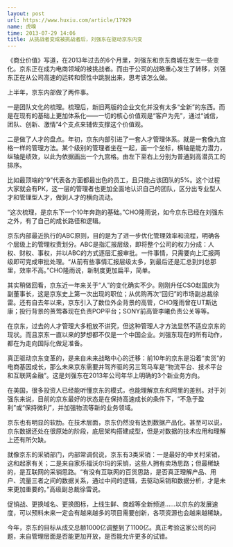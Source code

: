 ```yaml
---
layout: post
url: https://www.huxiu.com/article/17929
name: 虎嗅
time: 2013-07-29 14:06
title: 从挑战者变成被挑战者后，刘强东在驱动京东内变
---
```

《商业价值》写道，在2013年过去的6个月里，刘强东和京东商城在发生一些变化。京东正在成为电商领域的被挑战者。而由于公司的战略重心发生了转移，刘强东正在从公司高速的运转和惯性中跳脱出来，思考该怎么做。

上半年，京东内部做了两件事。

一是团队文化的梳理。梳理后，新旧两版的企业文化并没有太多“全新”的东西。而是在现有的基础上更加体系化——一切的核心价值观是“客户为先”，通过“诚信，团队、创新、激情”4个支点来辅佐支撑这个价值观。

二是做了人才的盘点。年初，京东内部引进了一套人才管理体系。就是一套像九宫格一样的管理方法。某个级别的管理者坐在一起，画一个坐标，横轴是能力潜力，纵轴是绩效，以此为依据画出一个九宫格。由左下至右上分别为普通到高潜员工的排序。

比如最顶端的“9”代表各方面都最出色的员工，且只能占该团队的5%。这个过程大家就会有PK，这一层的管理者也更加全面地认识自己的团队，区分出专业型人才和管理型人才，做到人才的横向流动。

“这次梳理，是京东下一个10年奔跑的基础。”CHO隆雨说，如今京东已经在刘强东之外，有了自己的成长路径和逻辑。

京东内部最近执行的ABC原则，目的是为了进一步优化管理效率和流程，明确各个层级上的管理权责划分。ABC是指汇报层级，即将整个公司的权力分成：人权、财权、事权，并以ABC的方式逐层汇报审批。一件事情，只需要向上汇报两级即可完成审批处理。“从前有些事情汇报层级太多，到最后还是汇总到刘总那里，效率不高。”CHO隆雨说，新制度更加扁平，简单。

其实稍做回看，京东近一年来关于“人”的变化确实不少。刚刚升任CSO赵国庆为副董事长，这是京东史上第一次出现的职位；从优购再次“回归”的市场副总裁徐雷。还有自去年以来，京东引入了数位外企背景的高管，CHO隆雨曾在UT斯达康；投行背景的蒉莺春现在负责POP平台；SONY前高管李曦负责公关等等。

在京东，过去的人才管理大多粗放不讲究，但这种管理人才方法显然不适应京东的现状。而且京东一直以来的梦想都不仅是一个中国企业。刘强东现在的所有动作，都在为走向国际化做足准备。

真正驱动京东变革的，是来自未来战略中心的迁移：前10年的京东是沿着“卖货”的电商基因成长，那么未来京东需要并驾齐驱的另三驾马车是“物流平台、技术平台和互联网金融”。这是刘强东在2013年公司年华上明确的3个新业务方向。

在美国，很多投资人已经能听懂京东的模式，也能理解京东和阿里的差别。对于刘强东来说，目前的京东最好的状态是在保持高速成长的条件下，“不急于盈利”或“保持微利”，并加强物流等新的业务领域。

京东也有明显的软肋。在技术层面，京东仍然没有达到数据产品化。甚至可以说，京东数据还处在很原始的阶段，底层架构搭建成型，但是对数据的技术应用和理解上还有所欠缺。

就像京东的采销部门，内部常调侃说，京东有3类采销：一是最好的中关村采销，这和起家有关；二是来自家乐福沃尔玛的采销，这些人拥有卖场思路；但最稀缺的，是互联网的采销思路。“有没有互联网的百货思路，是否真正理解产品、用户、流量三者之间的数据关系，通过中间的逻辑，去驱动采销和数据分析，才是未来更加重要的。”高级副总裁徐雷说。

促销战、更换域名、更换图标，上线生鲜、商超等全新频道……以京东的发展速度，可以预料未来一定会有越来越多的项目需要创新，各项资源也会越来越稀缺。

今年，京东的目标从成交总额1000亿调整到了1100亿。真正考验这家公司的问题，来自管理层面是否能更加开放，是否能允许更多的试错。

